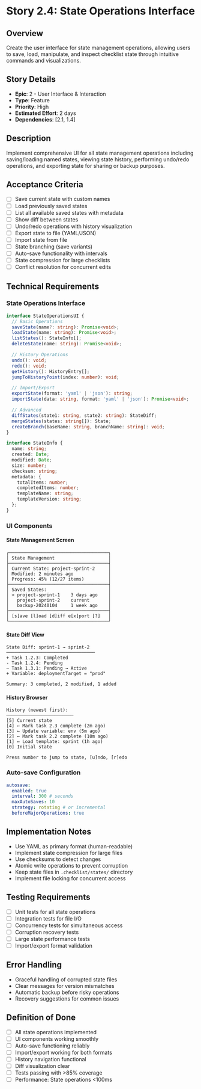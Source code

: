 # Story 2.4: State Operations Interface

## Overview

Create the user interface for state management operations, allowing users to save, load, manipulate, and inspect checklist state through intuitive commands and visualizations.

## Story Details

- **Epic**: 2 - User Interface & Interaction
- **Type**: Feature
- **Priority**: High
- **Estimated Effort**: 2 days
- **Dependencies**: [2.1, 1.4]

## Description

Implement comprehensive UI for all state management operations including saving/loading named states, viewing state history, performing undo/redo operations, and exporting state for sharing or backup purposes.

## Acceptance Criteria

- [ ] Save current state with custom names
- [ ] Load previously saved states
- [ ] List all available saved states with metadata
- [ ] Show diff between states
- [ ] Undo/redo operations with history visualization
- [ ] Export state to file (YAML/JSON)
- [ ] Import state from file
- [ ] State branching (save variants)
- [ ] Auto-save functionality with intervals
- [ ] State compression for large checklists
- [ ] Conflict resolution for concurrent edits

## Technical Requirements

### State Operations Interface

```typescript
interface StateOperationsUI {
  // Basic Operations
  saveState(name?: string): Promise<void>;
  loadState(name: string): Promise<void>;
  listStates(): StateInfo[];
  deleteState(name: string): Promise<void>;

  // History Operations
  undo(): void;
  redo(): void;
  getHistory(): HistoryEntry[];
  jumpToHistoryPoint(index: number): void;

  // Import/Export
  exportState(format: 'yaml' | 'json'): string;
  importState(data: string, format: 'yaml' | 'json'): Promise<void>;

  // Advanced
  diffStates(state1: string, state2: string): StateDiff;
  mergeStates(states: string[]): State;
  createBranch(baseName: string, branchName: string): void;
}

interface StateInfo {
  name: string;
  created: Date;
  modified: Date;
  size: number;
  checksum: string;
  metadata: {
    totalItems: number;
    completedItems: number;
    templateName: string;
    templateVersion: string;
  };
}
```

### UI Components

#### State Management Screen

```
┌─────────────────────────────────────┐
│ State Management                    │
├─────────────────────────────────────┤
│ Current State: project-sprint-2     │
│ Modified: 2 minutes ago             │
│ Progress: 45% (12/27 items)         │
├─────────────────────────────────────┤
│ Saved States:                       │
│ > project-sprint-1    3 days ago    │
│   project-sprint-2    current       │
│   backup-20240104     1 week ago    │
├─────────────────────────────────────┤
│ [s]ave [l]oad [d]iff e[x]port [?]   │
└─────────────────────────────────────┘
```

#### State Diff View

```
State Diff: sprint-1 → sprint-2
─────────────────────────────────
+ Task 1.2.3: Completed
- Task 1.2.4: Pending
~ Task 1.3.1: Pending → Active
+ Variable: deploymentTarget = "prod"

Summary: 3 completed, 2 modified, 1 added
```

#### History Browser

```
History (newest first):
─────────────────────────
[5] Current state
[4] ← Mark task 2.3 complete (2m ago)
[3] ← Update variable: env (5m ago)
[2] ← Mark task 2.2 complete (10m ago)
[1] ← Load template: sprint (1h ago)
[0] Initial state

Press number to jump to state, [u]ndo, [r]edo
```

### Auto-save Configuration

```yaml
autosave:
  enabled: true
  interval: 300 # seconds
  maxAutoSaves: 10
  strategy: rotating # or incremental
  beforeMajorOperations: true
```

## Implementation Notes

- Use YAML as primary format (human-readable)
- Implement state compression for large files
- Use checksums to detect changes
- Atomic write operations to prevent corruption
- Keep state files in `.checklist/states/` directory
- Implement file locking for concurrent access

## Testing Requirements

- [ ] Unit tests for all state operations
- [ ] Integration tests for file I/O
- [ ] Concurrency tests for simultaneous access
- [ ] Corruption recovery tests
- [ ] Large state performance tests
- [ ] Import/export format validation

## Error Handling

- Graceful handling of corrupted state files
- Clear messages for version mismatches
- Automatic backup before risky operations
- Recovery suggestions for common issues

## Definition of Done

- [ ] All state operations implemented
- [ ] UI components working smoothly
- [ ] Auto-save functioning reliably
- [ ] Import/export working for both formats
- [ ] History navigation functional
- [ ] Diff visualization clear
- [ ] Tests passing with >85% coverage
- [ ] Performance: State operations <100ms
